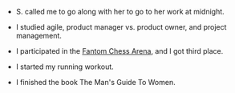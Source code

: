 - S. called me to go along with her to go to her work at midnight.

- I studied agile, product manager vs. product owner, and project management.

- I participated in the [Fantom Chess Arena](https://lichess.org/tournament/OvpWvkxI), and I got third place.

- I started my running workout.

- I finished the book The Man's Guide To Women.
